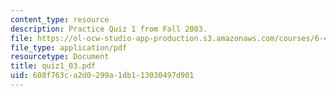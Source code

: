 ```yaml
---
content_type: resource
description: Practice Quiz 1 from Fall 2003.
file: https://ol-ocw-studio-app-production.s3.amazonaws.com/courses/6-450-principles-of-digital-communications-i-fall-2006/608f763ca2d0299a1db113030497d901_quiz1_03.pdf
file_type: application/pdf
resourcetype: Document
title: quiz1_03.pdf
uid: 608f763c-a2d0-299a-1db1-13030497d901
---
```

